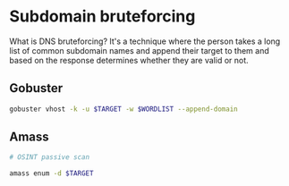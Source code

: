 # Subdomain bruteforcing

What is DNS bruteforcing? It's a technique where the person takes a long list of common subdomain names and append their target to them and based on the response determines whether they are valid or not.

## Gobuster
```bash
gobuster vhost -k -u $TARGET -w $WORDLIST --append-domain
```
## Amass
```bash
# OSINT passive scan

amass enum -d $TARGET
````